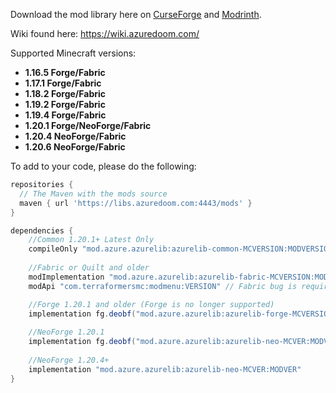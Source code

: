 Download the mod library here on [CurseForge](https://www.curseforge.com/minecraft/mc-mods/azurelib) and [Modrinth](https://modrinth.com/mod/azurelib). 

Wiki found here: https://wiki.azuredoom.com/

Supported Minecraft versions: 
- **1.16.5 Forge/Fabric**
- **1.17.1 Forge/Fabric**
- **1.18.2 Forge/Fabric**
- **1.19.2 Forge/Fabric**
- **1.19.4 Forge/Fabric**
- **1.20.1 Forge/NeoForge/Fabric**
- **1.20.4 NeoForge/Fabric**
- **1.20.6 NeoForge/Fabric**

To add to your code, please do the following: 

```gradle
repositories {
  // The Maven with the mods source
  maven { url 'https://libs.azuredoom.com:4443/mods' }
}

dependencies {
    //Common 1.20.1+ Latest Only
    compileOnly "mod.azure.azurelib:azurelib-common-MCVERSION:MODVERSION"
  
    //Fabric or Quilt and older
    modImplementation "mod.azure.azurelib:azurelib-fabric-MCVERSION:MODVERSION"
    modApi "com.terraformersmc:modmenu:VERSION" // Fabric bug is requiring this

    //Forge 1.20.1 and older (Forge is no longer supported)
    implementation fg.deobf("mod.azure.azurelib:azurelib-forge-MCVERSION:MODVERSION")
  
    //NeoForge 1.20.1
    implementation fg.deobf("mod.azure.azurelib:azurelib-neo-MCVER:MODVER")
  
    //NeoForge 1.20.4+
    implementation "mod.azure.azurelib:azurelib-neo-MCVER:MODVER"
}
```
<style>
  #plugin_browser_page pre {
    overflow-x: auto;
  }
</style>
